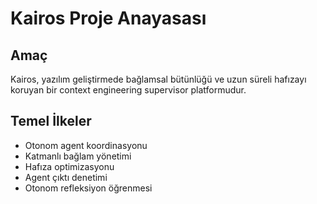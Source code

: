 # Kairos Proje Anayasası

## Amaç
Kairos, yazılım geliştirmede bağlamsal bütünlüğü ve uzun süreli hafızayı koruyan bir context engineering supervisor platformudur.

## Temel İlkeler
- Otonom agent koordinasyonu
- Katmanlı bağlam yönetimi
- Hafıza optimizasyonu
- Agent çıktı denetimi
- Otonom refleksiyon öğrenmesi 
